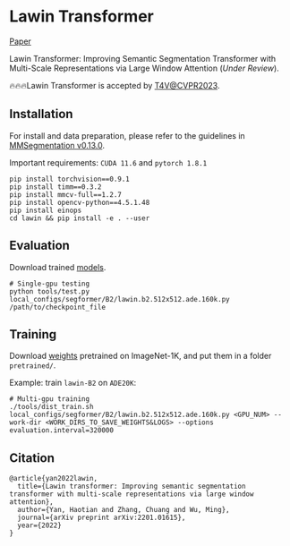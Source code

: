 # Lawin Transformer

[Paper](https://arxiv.org/abs/2201.01615)

Lawin Transformer: Improving Semantic Segmentation Transformer with Multi-Scale Representations via Large Window Attention (*Under Review*).<br>

🔥🔥🔥Lawin Transformer is accepted by [T4V@CVPR2023](https://sites.google.com/view/t4v-cvpr23/home).


## Installation

For install and data preparation, please refer to the guidelines in [MMSegmentation v0.13.0](https://github.com/open-mmlab/mmsegmentation/tree/v0.13.0).

Important requirements: ```CUDA 11.6``` and  ```pytorch 1.8.1``` 

```
pip install torchvision==0.9.1
pip install timm==0.3.2
pip install mmcv-full==1.2.7
pip install opencv-python==4.5.1.48
pip install einops
cd lawin && pip install -e . --user
```

## Evaluation
Download trained [models](https://drive.google.com/drive/folders/187xf3Ase-NGjnMmi2gq0Q222FxYlB-wm?usp=sharing).
```
# Single-gpu testing
python tools/test.py local_configs/segformer/B2/lawin.b2.512x512.ade.160k.py /path/to/checkpoint_file
```

## Training

Download [weights](https://drive.google.com/drive/folders/1b7bwrInTW4VLEm27YawHOAMSMikga2Ia?usp=sharing) pretrained on ImageNet-1K, and put them in a folder ```pretrained/```.

Example: train ```lawin-B2``` on ```ADE20K```:

```
# Multi-gpu training
./tools/dist_train.sh local_configs/segformer/B2/lawin.b2.512x512.ade.160k.py <GPU_NUM> --work-dir <WORK_DIRS_TO_SAVE_WEIGHTS&LOGS> --options evaluation.interval=320000
```

## Citation
```
@article{yan2022lawin,
  title={Lawin transformer: Improving semantic segmentation transformer with multi-scale representations via large window attention},
  author={Yan, Haotian and Zhang, Chuang and Wu, Ming},
  journal={arXiv preprint arXiv:2201.01615},
  year={2022}
}
```
